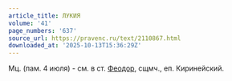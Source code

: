 ```yaml
---
article_title: ЛУКИЯ
volume: '41'
page_numbers: '637'
source_url: https://pravenc.ru/text/2110867.html
downloaded_at: '2025-10-13T15:36:29Z'
---
```


Мц. (пам. 4 июля) - см. в ст. [Феодор](https://pravenc.ru/text/Феодор.html), сщмч., еп. Киринейский.
